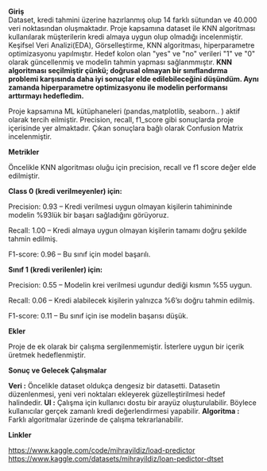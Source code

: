 **Giriş**  </br>
Dataset, kredi tahmini üzerine hazırlanmış olup 14 farklı sütundan ve 40.000 veri noktasından oluşmaktadır.
Proje kapsamına dataset ile KNN algoritması kullanılarak müşterilerin kredi almaya uygun olup olmadığı incelenmiştir. 
Keşifsel Veri Analizi(EDA), Görselleştirme, KNN algoritması, hiperparametre optimizasyonu yapılmıştır.
Hedef kolon olan "yes" ve "no" verileri "1" ve "0" olarak güncellenmiş ve modelin tahmin yapması sağlanmmıştır.
**KNN algoritması seçilmiştir çünkü; doğrusal olmayan bir sınıflandırma problemi karşısında daha iyi sonuçlar elde edilebileceğini düşündüm. Aynı zamanda hiperparametre optimizasyonu ile modelin performansı arttırmayı hedefledim.**

Proje kapsamına ML kütüphaneleri (pandas,matplotlib, seaborn.. ) aktif olarak tercih eilmiştir. Precision, recall, f1_score gibi sonuçlarda proje içerisinde yer almaktadır. Çıkan sonuçlara bağlı olarak Confusion Matrix incelenmiştir.

**Metrikler**

Öncelikle KNN algoritması oluğu için precision, recall ve f1 score değer elde edilmiştir.

**Class 0 (kredi verilmeyenler) için:**

Precision: 0.93 –  Kredi verilmesi uygun olmayan kişilerin tahimininde modelin %93lük bir başarı sağladığını görüyoruz.

Recall: 1.00 –  Kredi almaya uygun olmayan kişilerin tamamı doğru şekilde tahmin edilmiş.

F1-score: 0.96 – Bu sınıf için model başarılı.

**Sınıf 1 (kredi verilenler) için:**

Precision: 0.55 – Modelin krei verilmesi ugundur dediği kısmın %55 uygun.

Recall: 0.06 –  Kredi alabilecek kişilerin yalnızca %6’sı doğru tahmin edilmiş.

F1-score: 0.11 – Bu sınıf için ise modelin başarısı düşük.

**Ekler**

Proje de ek olarak  bir çalışma sergilenmemiştir. İsterlere uygun bir içerik üretmek hedeflenmiştir.

**Sonuç ve Gelecek Çalışmalar**

**Veri :** Öncelikle dataset oldukça dengesiz bir datasetti. Datasetin düzenlenmesi, yeni veri noktaları ekleyerek güzelleştirilmesi hedef halindedir.
**UI :**  Çalışma için kullanıcı dostu bir arayüz oluşturulabilir. Böylece kullanıcılar gerçek zamanlı kredi değerlendirmesi yapabilir.
**Algoritma :** Farklı algoritmalar üzerinde de çalışma tekrarlanabilir.

**Linkler**

https://www.kaggle.com/code/mihrayildiz/load-predictor </br>
https://www.kaggle.com/datasets/mihrayildiz/loan-pedictor-dtset





